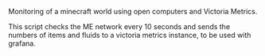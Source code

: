 Monitoring of a minecraft world using open computers and Victoria Metrics.

This script checks the ME network every 10 seconds and sends the numbers of items and fluids to a victoria metrics instance, to be used with grafana.

